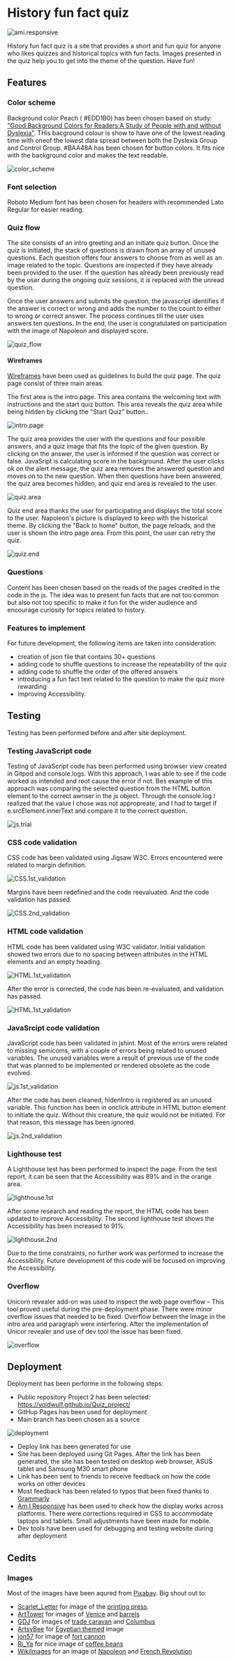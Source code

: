 # History fun fact quiz

![ami.responsive](docs/supporting_images/responsive.JPG)

History fun fact quiz is a site that provides a short and fun quiz for anyone who likes quizzes and historical topics with fun facts. Images presented in the quiz help you to get into the theme of the question. Have fun! 



## Features

### Color scheme
Background color Peach ( #EDD1B0) has been chosen based on study: ["Good Background Colors for Readers:A Study of People with and without Dyslexia"](https://www.researchgate.net/publication/320541475_Good_Background_Colors_for_Readers_A_Study_of_People_with_and_without_Dyslexia). THis bacground colour is show to have one of the lowest reading time with   oneof the lowest data spread between both the Dyslexia Group and Control Group. #BAA48A has been chosen for button colors. It fits nice with the background color and makes the text readable. 

![color_scheme](docs/supporting_images/color_scheme2.JPG)


### Font selection
Roboto Medium font has been chosen for headers with recommended Lato Regular for easier reading. 

### Quiz flow 
The site consists of an intro greeting and an initiate quiz button. Once the quiz is initiated, the stack of questions is drawn from an array of unused questions. Each question offers four answers to choose from as well as an image related to the topic. Questions are inspected if they have already been provided to the user. If the question has already been previously read by the user during the ongoing quiz sessions, it is replaced with the unread question.  

Once the user answers and submits the question, the javascript identifies if the answer is correct or wrong and adds the number to the count to either to wrong or correct answer. The process continues till the user uses answers ten questions. In the end, the user is congratulated on participation with the image of Napoleon and displayed score. 

![quiz_flow](docs/supporting_images/flow_chart.JPG)

#### Wireframes
[Wireframes](docs/wireframes/PP2-History_Fun_Facts-wireframes.pdf) have been used as guidelines to build the quiz page. The quiz page consist of three main areas.

The first area is the intro page. This area contains the welcoming text with instructions and the start quiz button.  This area reveals the quiz area while being hidden by clicking the "Start Quiz" button..

![intro.page](docs/supporting_images/Intro_page.JPG)

The quiz area provides the user with the questions and four possible answers, and a quiz image that fits the topic of the given question. By clicking on the answer, the user is informed if the question was correct or false. JavaSript is calculating score in the background. After the user clicks ok on the alert message, the quiz area removes the answered question and moves on to the new question. When then questions have been answered, the quiz area becomes hidden, and quiz end area is revealed to the user. 

![quiz.area](docs/supporting_images/qestion_area.JPG)

Quiz end area thanks the user for participating and displays the total score to the user. Napoleon's picture is displayed to keep with the historical theme. By clicking the "Back to home" button, the page reloads, and the user is shown the intro page area. From this point, the user can retry the quiz.

![quiz.end](docs/supporting_images/quiz_end.JPG)

### Questions

Content has been chosen based on the reads of the pages credited in the code in the js. The idea was to present fun facts that are not too common but also not too specific to make it fun for the wider audience and encourage curiosity for topics related to history.  

### Features to implement

For future development, the following items are taken into consideration:
* creation of json file that contains 30+ questions
* adding code to shuffle questions to increase the repeatability of the quiz
* adding code to shuffle the order of the offered answers 
* introducing a fun fact text related to the question to make the quiz more rewarding
* improving Accessibility.

## Testing

Testing has been performed before and after site deployment.

### Testing JavaScript code

Testing of JavaScript code has been performed using browser view created in Gitpod and console.logs. With this approach, I was able to see if the code worked as intended and root cause the error if not. Bes example of this approach was comparing the selected question from the HTML button element to the correct awnser in the js object. Through the console.log I realized that the value I chose was not appropreate, and I had to target if e.srcElement.innerText and compare it to the correct question. 

![js.trial](docs/supporting_images/trial.JPG)

### CSS code validation

CSS code has been validated using Jigsaw W3C. Errors encountered were related to margin definition. 

![CSS.1st_validation](docs/supporting_images/css_val_1.JPG)

Margins have been redefined and the code reevaluated. And the code validation has passed.

![CSS.2nd_validation](docs/supporting_images/css_val_2.JPG)

### HTML code validation

HTML code has been validated using W3C validator. Initial validation showed two errors due to no spacing between attributes in the HTML elements and an empty heading.

![HTML.1st_validation](docs/supporting_images/HTML_val_1.JPG)

After the error is corrected, the code has been re-evaluated, and validation has passed.

![HTML.1st_validation](docs/supporting_images/HTML_val_2.JPG)

### JavaSrcipt code validation

JavaScript code has been validated in jshint. Most of the errors were related to missing semicoms, with a couple of errors being related to unused variables. The unused variables were a result of previous use of the code that was planned to be implemented or rendered obsolete as the code evolved.

![js.1st_validation](docs/supporting_images/js-val-1.JPG)

After the code has been cleaned, hidenIntro is registered as an unused variable. This function has been in onclick attribute in HTML button element to initiate the quiz. Without this creature, the quiz would not be initiated. For that reason, this message has been ignored.

![js.2nd_validation](docs/supporting_images/js-val-2.JPG)

### Lighthouse test

A Lighthouse test has been performed to inspect the page. From the test report, it can be seen that the Accessibility was 89% and in the orange area. 

![lighthouse.1st](docs/supporting_images/lighthouse-1.JPG)

After some research and reading the report, the HTML code has been updated to improve Accessibility. The second lighthouse test shows the Accessibility has been increased to 91%.

![lighthouse.2nd](docs/supporting_images/lighthouse-2.JPG)

Due to the time constraints, no further work was performed to increase the Accessibility. Future development of this code will be focused on improving the Accessibility.

### Overflow

Unicorn revealer add-on was used to inspect the web page overflow – This tool proved useful during the pre-deployment phase. There were minor overflow issues that needed to be fixed. Overflow between the image in the intro area and paragraph were interfering. After the implementation of Unicor revealer and use of dev tool the issue has been fixed.

![overflow](docs/supporting_images/Overflow.JPG)

## Deployment

Deployment has been performe in the following steps:

* Public repository Project 2 has been selected: https://voidwulf.github.io/Quiz_project/
* GitHup Pages has been used for deployment
* Main branch has been chosen as a source

![deployment](docs/supporting_images/deployment.JPG)

* Deploy link has been generated for use
* Site has been deployed using Git Pages. After the link has been generated, the site has been tested on desktop web browser, ASUS tablet and Samsung M30 smart phone
* Link has been sent to friends to receive feedback on how the code works on other devices
* Most feedback has been related to typos that been fixed thanks to [Grammarly](https://www.grammarly.com/)
* [Am I Responsive](http://ami.responsivedesign.is/) has been used to check how the display works across platforms. There were corrections required in CSS to accommodate laptops and tablets. Small adjustments have been made for mobile.
* Dev tools have been used for debugging and testing website during after deployment

## Cedits

### Images

Most of the images have been aqured from [Pixabay](https://pixabay.com/). 
Big shout out to:
* [Scarlet_Letter](https://pixabay.com/users/scarlet_letter-1644696/) for image of the [printing press](https://pixabay.com/illustrations/printing-press-printing-press-paper-1093509/).
* [ArtTower](https://pixabay.com/users/arttower-5337/) for images of [Venice](https://pixabay.com/illustrations/venice-italy-6683160/) and [barrels](https://pixabay.com/photos/barrels-kegs-casks-wine-containers-52934/) 
* [GDJ](https://pixabay.com/users/gdj-1086657/) for images of [trade caravan](https://pixabay.com/vectors/beach-camels-caravan-people-5437910/) and [Columbus](https://pixabay.com/vectors/christopher-columbus-portrait-6471762/)
* [ArtsyBee](https://pixabay.com/users/artsybee-462611/) for [Egyptian themed](https://pixabay.com/illustrations/egyptian-design-man-woman-priest-1822015/) image
* [jon57](https://pixabay.com/users/jon57-1587760/) for image of [fort cannon](https://pixabay.com/photos/cannon-gun-rampart-battlement-2034724/)
* [Ri_Ya](https://pixabay.com/users/ri_ya-12911237/) for nice image of [coffee beans](https://pixabay.com/photos/coffee-beans-seed-caffeine-cafe-6632524/)
* [WikiImages](https://pixabay.com/users/wikiimages-1897/) for an image of [Napoleon](https://pixabay.com/photos/napoleon-bonaparte-emperor-france-67784/) and [French Revolution](https://pixabay.com/users/wikiimages-1897/)